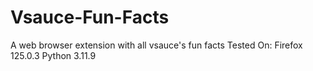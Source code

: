 # Vsauce-Fun-Facts
A web browser extension with all vsauce's fun facts
Tested On:
Firefox 125.0.3
Python 3.11.9
